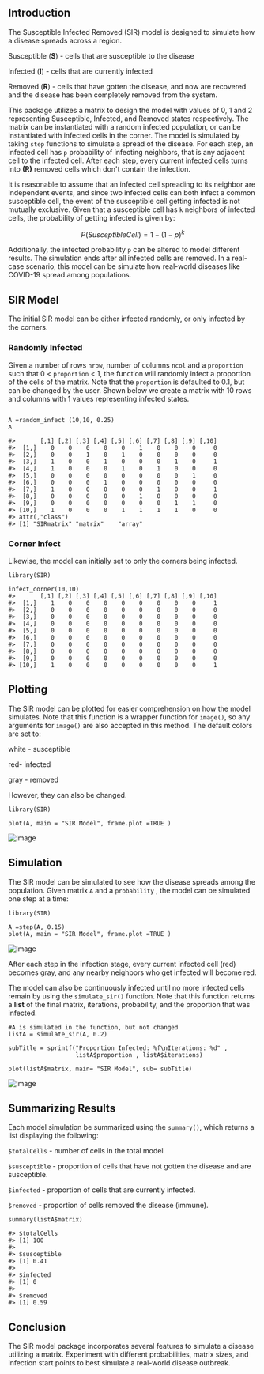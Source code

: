 

## Introduction

The Susceptible Infected Removed (SIR) model is designed to simulate how a disease spreads across a region.

Susceptible (**S**) - cells that are susceptible to the disease

Infected (**I**) - cells that are currently infected

Removed (**R**) - cells that have gotten the disease, and now are recovered and the disease has been completely removed from the system.

This package utilizes a matrix to design the model with values of 0, 1 and 2 representing Susceptible, Infected, and Removed states respectively. The matrix can be instantiated with a random infected population, or can be instantiated with infected cells in the corner. The model is simulated by taking `step` functions to simulate a spread of the disease. For each step, an infected cell has `p` probability of infecting neighbors, that is any adjacent cell to the infected cell. After each step, every current infected cells turns into **(R)** removed cells which don't contain the infection.

It is reasonable to assume that an infected cell spreading to its neighbor are independent events, and since two infected cells can both infect a common susceptible cell, the event of the susceptible cell getting infected is not mutually exclusive. Given that a susceptible cell has `k` neighbors of infected cells, the probability of getting infected is given by:

$$
P(Susceptible Cell) = 1 - (1- p)^k
$$

Additionally, the infected probability `p` can be altered to model different results. The simulation ends after all infected cells are removed. In a real-case scenario, this model can be simulate how real-world diseases like COVID-19 spread among populations.

## SIR Model

The initial SIR model can be either infected randomly, or only infected by the corners.

### Randomly Infected

Given a number of rows `nrow`, number of columns `ncol` and a `proportion` such that 0 < `proportion` < 1, the function will randomly infect a proportion of the cells of the matrix. Note that the `proportion` is defaulted to 0.1, but can be changed by the user. Shown below we create a matrix with 10 rows and columns with 1 values representing infected states.


```{r}

A =random_infect (10,10, 0.25)
A

#>       [,1] [,2] [,3] [,4] [,5] [,6] [,7] [,8] [,9] [,10]
#>  [1,]    0    0    0    0    0    1    0    0    0     0
#>  [2,]    0    0    1    0    1    0    0    0    0     0
#>  [3,]    1    0    0    1    0    0    0    1    0     1
#>  [4,]    1    0    0    0    1    0    1    0    0     0
#>  [5,]    0    0    0    0    0    0    0    0    1     0
#>  [6,]    0    0    0    1    0    0    0    0    0     0
#>  [7,]    1    0    0    0    0    0    1    0    0     1
#>  [8,]    0    0    0    0    0    1    0    0    0     0
#>  [9,]    0    0    0    0    0    0    0    1    1     0
#> [10,]    1    0    0    0    1    1    1    1    0     0
#> attr(,"class")
#> [1] "SIRmatrix" "matrix"    "array"
```

### Corner Infect

Likewise, the model can initially set to only the corners being infected.

```{r}
library(SIR)

infect_corner(10,10)
#>       [,1] [,2] [,3] [,4] [,5] [,6] [,7] [,8] [,9] [,10]
#>  [1,]    1    0    0    0    0    0    0    0    0     1
#>  [2,]    0    0    0    0    0    0    0    0    0     0
#>  [3,]    0    0    0    0    0    0    0    0    0     0
#>  [4,]    0    0    0    0    0    0    0    0    0     0
#>  [5,]    0    0    0    0    0    0    0    0    0     0
#>  [6,]    0    0    0    0    0    0    0    0    0     0
#>  [7,]    0    0    0    0    0    0    0    0    0     0
#>  [8,]    0    0    0    0    0    0    0    0    0     0
#>  [9,]    0    0    0    0    0    0    0    0    0     0
#> [10,]    1    0    0    0    0    0    0    0    0     1

```

## Plotting

The SIR model can be plotted for easier comprehension on how the model simulates. Note that this function is a wrapper function for `image()`, so any arguments for `image()` are also accepted in this method. The default colors are set to:

white - susceptible

red- infected

gray - removed

However, they can also be changed.

```{r}
library(SIR)

plot(A, main = "SIR Model", frame.plot =TRUE )
```
![image](https://github.com/julianpulido272/SIR-Model/assets/102627602/86afeef4-6942-47ed-b485-483383c3b668)


## Simulation

The SIR model can be simulated to see how the disease spreads among the population. Given matrix `A` and a `probability` , the model can be simulated one step at a time:

```{r}
library(SIR)

A =step(A, 0.15)
plot(A, main = "SIR Model", frame.plot =TRUE )

```
![image](https://github.com/julianpulido272/SIR-Model/assets/102627602/b914c0a0-420a-4f75-bd77-2caaf3c1dbf6)


After each step in the infection stage, every current infected cell (red) becomes gray, and any nearby neighbors who get infected will become red.

The model can also be continuously infected until no more infected cells remain by using the `simulate_sir()` function. Note that this function returns a **list** of the final matrix, iterations, probability, and the proportion that was infected.

```{r}
#A is simulated in the function, but not changed 
listA = simulate_sir(A, 0.2)

subTitle = sprintf("Proportion Infected: %f\nIterations: %d" ,
                   listA$proportion , listA$iterations)

plot(listA$matrix, main= "SIR Model", sub= subTitle)

```
![image](https://github.com/julianpulido272/SIR-Model/assets/102627602/07c867eb-79e4-4a30-9d73-653ec81f029d)


## Summarizing Results

Each model simulation be summarized using the `summary()`, which returns a list displaying the following:

`$totalCells` - number of cells in the total model

`$susceptible` - proportion of cells that have not gotten the disease and are susceptible.

`$infected` - proportion of cells that are currently infected.

`$removed` - proportion of cells removed the disease (immune).

```{r}
summary(listA$matrix)

#> $totalCells
#> [1] 100
#> 
#> $susceptible
#> [1] 0.41
#> 
#> $infected
#> [1] 0
#> 
#> $removed
#> [1] 0.59
```

## Conclusion

The SIR model package incorporates several features to simulate a disease utilizing a matrix. Experiment with different probabilities, matrix sizes, and infection start points to best simulate a real-world disease outbreak.
